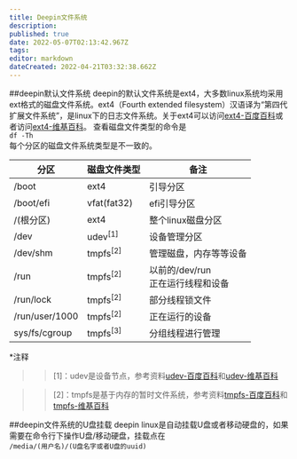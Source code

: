 ```yaml
---
title: Deepin文件系统
description: 
published: true
date: 2022-05-07T02:13:42.967Z
tags: 
editor: markdown
dateCreated: 2022-04-21T03:32:38.662Z
---
```


##deepin默认文件系统
deepin的默认文件系统是ext4，大多数linux系统均采用ext格式的磁盘文件系统。ext4（Fourth extended filesystem）汉语译为“第四代扩展文件系统”，是linux下的日志文件系统。关于ext4可以访问<a href="https://baike.baidu.com/item/Ext4/1858450?fr=aladdin">ext4-百度百科</a>或者访问<a href="https://zh.wikipedia.org/wiki/Ext4">ext4-维基百科</a>。
查看磁盘文件类型的命令是<br/>
`df -Th`<br/>
每个分区的磁盘文件系统类型是不一致的。<br/>

|分区|磁盘文件类型|备注|
|-|-|-|
|/boot|ext4|引导分区|
|/boot/efi|vfat(fat32)|efi引导分区|
|/(根分区)|ext4|整个linux磁盘分区|
|/dev|udev<sup>[1]</sup>|设备管理分区|
|/dev/shm|tmpfs<sup>[2]</sup>|管理磁盘，内存等等设备|
|/run|tmpfs<sup>[2]</sup>|以前的/dev/run<br/>正在运行线程和设备|
|/run/lock|tmpfs<sup>[2]</sup>|部分线程锁文件|
|/run/user/1000|tmpfs<sup>[2]</sup>|正在运行的设备|
|sys/fs/cgroup|tmpfs<sup>[3]</sup>|分组线程进行管理|

*注释
>>[1]：udev是设备节点，参考资料<a href="https://baike.baidu.com/item/udev/989800?fr=aladdin">udev-百度百科</a>和<a href="https://zh.wikipedia.org/wiki/Udev">udev-维基百科</a>

>>[2]：tmpfs是基于内存的暂时文件系统，参考资料<a href="https://baike.baidu.com/item/tmpfs/1476960?fr=aladdin">tmpfs-百度百科</a>和<a href="https://zh.wikipedia.org/wiki/Tmpfs">tmpfs-维基百科</a>

##deepin文件系统的U盘挂载
deepin linux是自动挂载U盘或者移动硬盘的，如果需要在命令行下操作U盘/移动硬盘，挂载点在<br/>
`/media/(用户名)/(U盘名字或者U盘的uuid)`